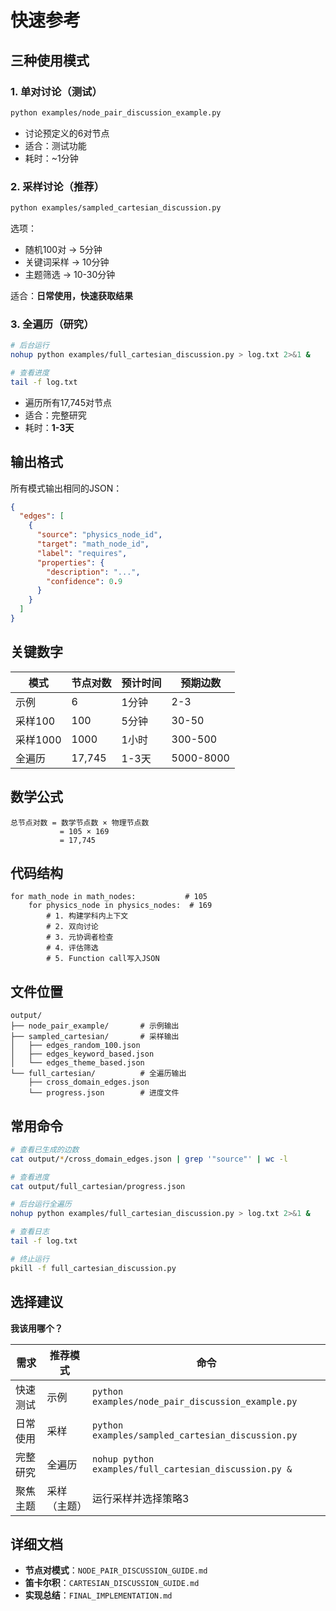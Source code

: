 # 快速参考

## 三种使用模式

### 1. 单对讨论（测试）

```bash
python examples/node_pair_discussion_example.py
```

- 讨论预定义的6对节点
- 适合：测试功能
- 耗时：~1分钟

### 2. 采样讨论（推荐）

```bash
python examples/sampled_cartesian_discussion.py
```

选项：
- 随机100对 → 5分钟
- 关键词采样 → 10分钟  
- 主题筛选 → 10-30分钟

适合：**日常使用，快速获取结果**

### 3. 全遍历（研究）

```bash
# 后台运行
nohup python examples/full_cartesian_discussion.py > log.txt 2>&1 &

# 查看进度
tail -f log.txt
```

- 遍历所有17,745对节点
- 适合：完整研究
- 耗时：**1-3天**

## 输出格式

所有模式输出相同的JSON：

```json
{
  "edges": [
    {
      "source": "physics_node_id",
      "target": "math_node_id",
      "label": "requires",
      "properties": {
        "description": "...",
        "confidence": 0.9
      }
    }
  ]
}
```

## 关键数字

| 模式 | 节点对数 | 预计时间 | 预期边数 |
|------|---------|---------|---------|
| 示例 | 6 | 1分钟 | 2-3 |
| 采样100 | 100 | 5分钟 | 30-50 |
| 采样1000 | 1000 | 1小时 | 300-500 |
| 全遍历 | 17,745 | 1-3天 | 5000-8000 |

## 数学公式

```
总节点对数 = 数学节点数 × 物理节点数
           = 105 × 169
           = 17,745
```

## 代码结构

```
for math_node in math_nodes:           # 105
    for physics_node in physics_nodes:  # 169
        # 1. 构建学科内上下文
        # 2. 双向讨论
        # 3. 元协调者检查
        # 4. 评估筛选
        # 5. Function call写入JSON
```

## 文件位置

```
output/
├── node_pair_example/       # 示例输出
├── sampled_cartesian/       # 采样输出
│   ├── edges_random_100.json
│   ├── edges_keyword_based.json
│   └── edges_theme_based.json
└── full_cartesian/          # 全遍历输出
    ├── cross_domain_edges.json
    └── progress.json        # 进度文件
```

## 常用命令

```bash
# 查看已生成的边数
cat output/*/cross_domain_edges.json | grep '"source"' | wc -l

# 查看进度
cat output/full_cartesian/progress.json

# 后台运行全遍历
nohup python examples/full_cartesian_discussion.py > log.txt 2>&1 &

# 查看日志
tail -f log.txt

# 终止运行
pkill -f full_cartesian_discussion.py
```

## 选择建议

**我该用哪个？**

| 需求 | 推荐模式 | 命令 |
|------|---------|------|
| 快速测试 | 示例 | `python examples/node_pair_discussion_example.py` |
| 日常使用 | 采样 | `python examples/sampled_cartesian_discussion.py` |
| 完整研究 | 全遍历 | `nohup python examples/full_cartesian_discussion.py &` |
| 聚焦主题 | 采样（主题） | 运行采样并选择策略3 |

## 详细文档

- **节点对模式**：`NODE_PAIR_DISCUSSION_GUIDE.md`
- **笛卡尔积**：`CARTESIAN_DISCUSSION_GUIDE.md`
- **实现总结**：`FINAL_IMPLEMENTATION.md`

